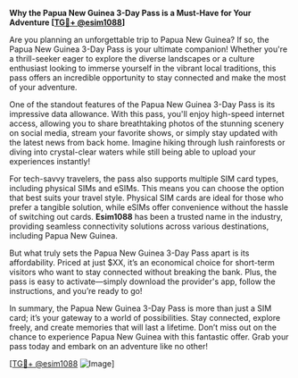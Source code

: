 **Why the Papua New Guinea 3-Day Pass is a Must-Have for Your Adventure [[TG💪+ @esim1088](https://t.me/s/esim1088)]**

Are you planning an unforgettable trip to Papua New Guinea? If so, the Papua New Guinea 3-Day Pass is your ultimate companion! Whether you're a thrill-seeker eager to explore the diverse landscapes or a culture enthusiast looking to immerse yourself in the vibrant local traditions, this pass offers an incredible opportunity to stay connected and make the most of your adventure.

One of the standout features of the Papua New Guinea 3-Day Pass is its impressive data allowance. With this pass, you'll enjoy high-speed internet access, allowing you to share breathtaking photos of the stunning scenery on social media, stream your favorite shows, or simply stay updated with the latest news from back home. Imagine hiking through lush rainforests or diving into crystal-clear waters while still being able to upload your experiences instantly!

For tech-savvy travelers, the pass also supports multiple SIM card types, including physical SIMs and eSIMs. This means you can choose the option that best suits your travel style. Physical SIM cards are ideal for those who prefer a tangible solution, while eSIMs offer convenience without the hassle of switching out cards. **Esim1088** has been a trusted name in the industry, providing seamless connectivity solutions across various destinations, including Papua New Guinea.

But what truly sets the Papua New Guinea 3-Day Pass apart is its affordability. Priced at just $XX, it’s an economical choice for short-term visitors who want to stay connected without breaking the bank. Plus, the pass is easy to activate—simply download the provider's app, follow the instructions, and you’re ready to go!

In summary, the Papua New Guinea 3-Day Pass is more than just a SIM card; it’s your gateway to a world of possibilities. Stay connected, explore freely, and create memories that will last a lifetime. Don’t miss out on the chance to experience Papua New Guinea with this fantastic offer. Grab your pass today and embark on an adventure like no other! 

[[TG💪+ @esim1088](https://t.me/s/esim1088) ![Image](https://i.postimg.cc/Y0z9fWf4/image.png)]